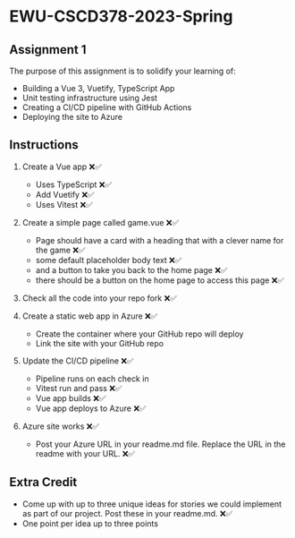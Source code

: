 # EWU-CSCD378-2023-Spring

## Assignment 1

The purpose of this assignment is to solidify your learning of:

- Building a Vue 3, Vuetify, TypeScript App
- Unit testing infrastructure using Jest
- Creating a CI/CD pipeline with GitHub Actions
- Deploying the site to Azure

## Instructions

1. Create a Vue app ❌✅

   - Uses TypeScript ❌✅
   - Add Vuetify ❌✅
   - Uses Vitest ❌✅

2. Create a simple page called game.vue ❌✅

   - Page should have a card with a heading that with a clever name for the game ❌✅
   - some default placeholder body text ❌✅
   - and a button to take you back to the home page ❌✅
   - there should be a button on the home page to access this page ❌✅

3. Check all the code into your repo fork ❌✅

4. Create a static web app in Azure ❌✅

   - Create the container where your GitHub repo will deploy
   - Link the site with your GitHub repo

5. Update the CI/CD pipeline ❌✅

   - Pipeline runs on each check in
   - Vitest run and pass ❌✅
   - Vue app builds ❌✅
   - Vue app deploys to Azure ❌✅

6. Azure site works ❌✅
   - Post your Azure URL in your readme.md file. Replace the URL in the readme with your URL. ❌✅

## Extra Credit

- Come up with up to three unique ideas for stories we could implement as part of our project. Post these in your readme.md. ❌✅
- One point per idea up to three points
